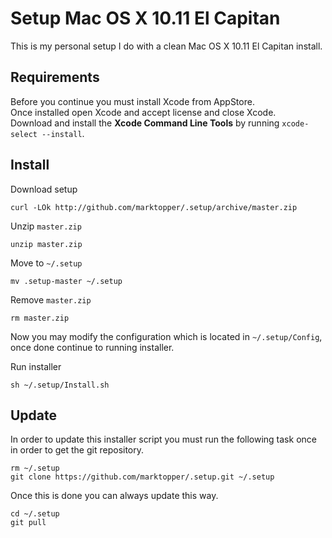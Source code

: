 # Setup Mac OS X 10.11 El Capitan

This is my personal setup I do with a clean Mac OS X 10.11 El Capitan install.

## Requirements
Before you continue you must install Xcode from AppStore.  
Once installed open Xcode and accept license and close Xcode.  
Download and install the __Xcode Command Line Tools__ by running `xcode-select --install`.  

## Install
Download setup
```
curl -LOk http://github.com/marktopper/.setup/archive/master.zip
```

Unzip `master.zip`
```
unzip master.zip
```

Move to `~/.setup`
```
mv .setup-master ~/.setup
```

Remove `master.zip`
```
rm master.zip
```

Now you may modify the configuration which is located in `~/.setup/Config`, once done continue to running installer.

Run installer
```
sh ~/.setup/Install.sh
```

## Update
In order to update this installer script you must run the following task once in order to get the git repository.
```
rm ~/.setup
git clone https://github.com/marktopper/.setup.git ~/.setup
```

Once this is done you can always update this way.
```
cd ~/.setup
git pull
```

